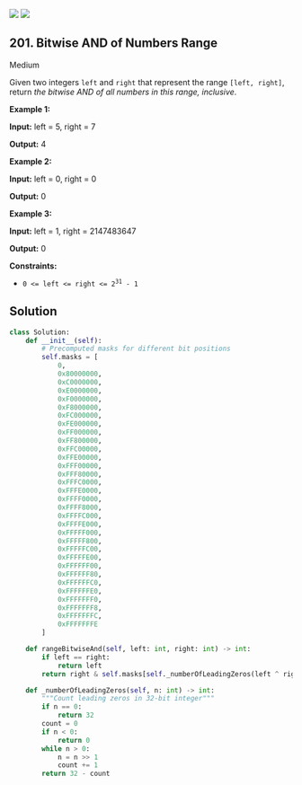 [![](https://img.shields.io/github/stars/LeetCode-in-Python/LeetCode-in-Python?label=Stars&style=flat-square)](https://github.com/LeetCode-in-Python/LeetCode-in-Python)
[![](https://img.shields.io/github/forks/LeetCode-in-Python/LeetCode-in-Python?label=Fork%20me%20on%20GitHub%20&style=flat-square)](https://github.com/LeetCode-in-Python/LeetCode-in-Python/fork)

## 201\. Bitwise AND of Numbers Range

Medium

Given two integers `left` and `right` that represent the range `[left, right]`, return _the bitwise AND of all numbers in this range, inclusive_.

**Example 1:**

**Input:** left = 5, right = 7

**Output:** 4 

**Example 2:**

**Input:** left = 0, right = 0

**Output:** 0 

**Example 3:**

**Input:** left = 1, right = 2147483647

**Output:** 0 

**Constraints:**

*   <code>0 <= left <= right <= 2<sup>31</sup> - 1</code>

## Solution

```python
class Solution:
    def __init__(self):
        # Precomputed masks for different bit positions
        self.masks = [
            0,
            0x80000000,
            0xC0000000,
            0xE0000000,
            0xF0000000,
            0xF8000000,
            0xFC000000,
            0xFE000000,
            0xFF000000,
            0xFF800000,
            0xFFC00000,
            0xFFE00000,
            0xFFF00000,
            0xFFF80000,
            0xFFFC0000,
            0xFFFE0000,
            0xFFFF0000,
            0xFFFF8000,
            0xFFFFC000,
            0xFFFFE000,
            0xFFFFF000,
            0xFFFFF800,
            0xFFFFFC00,
            0xFFFFFE00,
            0xFFFFFF00,
            0xFFFFFF80,
            0xFFFFFFC0,
            0xFFFFFFE0,
            0xFFFFFFF0,
            0xFFFFFFF8,
            0xFFFFFFFC,
            0xFFFFFFFE
        ]

    def rangeBitwiseAnd(self, left: int, right: int) -> int:
        if left == right:
            return left
        return right & self.masks[self._numberOfLeadingZeros(left ^ right)]

    def _numberOfLeadingZeros(self, n: int) -> int:
        """Count leading zeros in 32-bit integer"""
        if n == 0:
            return 32
        count = 0
        if n < 0:
            return 0
        while n > 0:
            n = n >> 1
            count += 1
        return 32 - count
```
